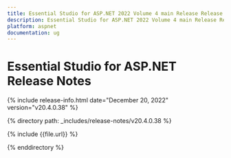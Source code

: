 ```yaml
---
title: Essential Studio for ASP.NET 2022 Volume 4 main Release Release Notes  
description: Essential Studio for ASP.NET 2022 Volume 4 main Release Release Notes  
platform: aspnet
documentation: ug
---
```


# Essential Studio for ASP.NET  Release Notes  

{% include release-info.html date="December 20, 2022"  version="v20.4.0.38" %} 

{% directory path: _includes/release-notes/v20.4.0.38 %}

{% include {{file.url}} %}

{% enddirectory %}